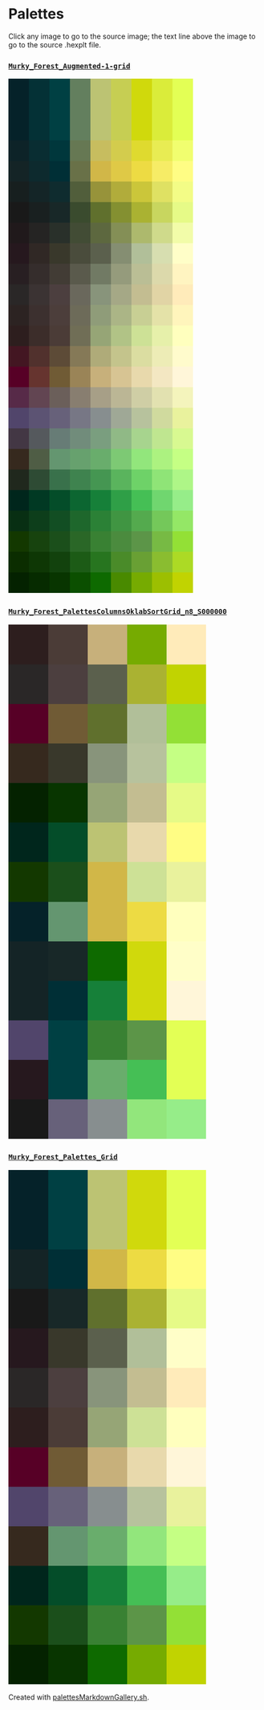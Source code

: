 # Palettes

Click any image to go to the source image; the text line above the image to go to the source .hexplt file.

### [`Murky_Forest_Augmented-1-grid`](Murky_Forest_Augmented-1-grid.hexplt)

[ ![Murky_Forest_Augmented-1-grid.png](Murky_Forest_Augmented-1-grid.png) ](Murky_Forest_Augmented-1-grid.png)

### [`Murky_Forest_PalettesColumnsOklabSortGrid_n8_S000000`](Murky_Forest_PalettesColumnsOklabSortGrid_n8_S000000.hexplt)

[ ![Murky_Forest_PalettesColumnsOklabSortGrid_n8_S000000.png](Murky_Forest_PalettesColumnsOklabSortGrid_n8_S000000.png) ](Murky_Forest_PalettesColumnsOklabSortGrid_n8_S000000.png)

### [`Murky_Forest_Palettes_Grid`](Murky_Forest_Palettes_Grid.hexplt)

[ ![Murky_Forest_Palettes_Grid.png](Murky_Forest_Palettes_Grid.png) ](Murky_Forest_Palettes_Grid.png)

Created with [palettesMarkdownGallery.sh](https://github.com/earthbound19/_ebDev/blob/master/scripts/imgAndVideo/palettesMarkdownGallery.sh).